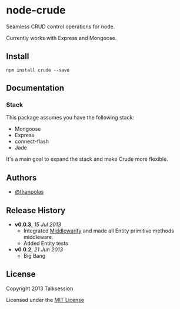 # node-crude

Seamless CRUD control operations for node.

Currently works with Express and Mongoose.

## Install

```shell
npm install crude --save
```

## Documentation

### Stack

This package assumes you have the following stack:

* Mongoose
* Express
* connect-flash
* Jade

It's a main goal to expand the stack and make Crude more flexible.

## Authors

* [@thanpolas][thanpolas]

## Release History

- **v0.0.3**, *15 Jul 2013*
  - Integrated [Middlewarify](https://github.com/thanpolas/middlewarify) and made all Entity primitive methods middleware.
  - Added Entity tests
- **v0.0.2**, *21 Jun 2013*
  - Big Bang

## License
Copyright 2013 Talksession

Licensed under the [MIT License](LICENSE-MIT)

[grunt]: http://gruntjs.com/
[Getting Started]: https://github.com/gruntjs/grunt/wiki/Getting-started
[Gruntfile]: https://github.com/gruntjs/grunt/wiki/Sample-Gruntfile "Grunt's Gruntfile.js"
[grunt-replace]: https://github.com/erickrdch/grunt-string-replace "Grunt string replace"
[grunt-S3]: https://github.com/pifantastic/grunt-s3 "grunt-s3 task"
[thanpolas]: https://github.com/thanpolas "Thanasis Polychronakis"
